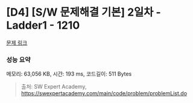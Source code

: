 # [D4] [S/W 문제해결 기본] 2일차 - Ladder1 - 1210 

[문제 링크](https://swexpertacademy.com/main/code/problem/problemDetail.do?contestProbId=AV14ABYKADACFAYh) 

### 성능 요약

메모리: 63,056 KB, 시간: 193 ms, 코드길이: 511 Bytes



> 출처: SW Expert Academy, https://swexpertacademy.com/main/code/problem/problemList.do